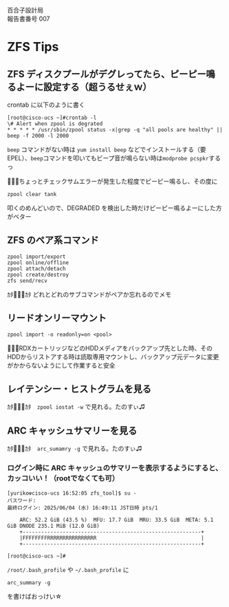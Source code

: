 百合子設計局  
報告書番号 007

# ZFS Tips

## ZFS ディスクプールがデグレってたら、ピーピー鳴るよーに設定する（超うるせぇｗ）
crontab に以下のように書く
```
[root@cisco-ucs ~]#crontab -l
\# Alert when zpool is degrated
* * * * * /usr/sbin/zpool status -x|grep -q "all pools are healthy" || beep -f 2000 -l 2000
```

`beep` コマンドがない時は `yum install beep` などでインストールする（要EPEL）、`beep`コマンドを叩いてもビープ音が鳴らない時は`modprobe pcspkr`するっ

🙍🏻‍♀️ちょっとチェックサムエラーが発生した程度でピーピー鳴るし、その度に

`zpool clear tank`

叩くのめんどいので、DEGRADED を検出した時だけピーピー鳴るよーにした方がベター


## ZFS のペア系コマンド
```
zpool import/export
zpool online/offline
zpool attach/detach
zpool create/destroy
zfs send/recv
```

ｶﾀ👩🏻‍💻ｶﾀ どれとどれのサブコマンドがペアか忘れるのでメモ

## リードオンリーマウント
```
zpool import -o readonly=on <pool>
```
👩🏻‍💻RDXカートリッジなどのHDDメディアをバックアップ先とした時、そのHDDからリストアする時は読取専用マウントし、バックアップ元データに変更がかからないようにして作業すると安全


## レイテンシー・ヒストグラムを見る
ｶﾀ👩🏻‍💻ｶﾀ　`zpool iostat -w` で見れる。たのすぃ♫

## ARC キャッシュサマリーを見る
ｶﾀ👩🏻‍💻ｶﾀ　`arc_sumamry -g` で見れる。たのすぃ♫


### ログイン時に ARC キャッシュのサマリーを表示するようにすると、カッコいい！（rootでなくても可）
```
[yuriko☢cisco-ucs 16:52:05 zfs_tool]$ su -
パスワード:
最終ログイン: 2025/06/04 (水) 16:49:11 JST日時 pts/1

    ARC: 52.2 GiB (43.5 %)  MFU: 17.7 GiB  MRU: 33.5 GiB  META: 5.1 GiB DNODE 235.1 MiB (12.0 GiB)
    +----------------------------------------------------------+
    |FFFFFFFFRRRRRRRRRRRRRRRR                                  |
    +----------------------------------------------------------+

[root@cisco-ucs ~]#
```

`/root/.bash_profile` や `~/.bash_profile` に

```
arc_summary -g
```
を書けばおっけい☆
